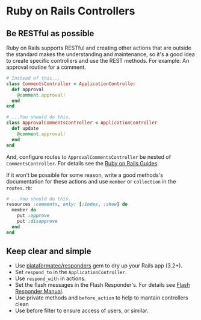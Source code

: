 # Ruby on Rails Controllers

## Be RESTful as possible

Ruby on Rails supports RESTful and creating other actions that are outside the standard makes the understanding and maintenance, so it's a good idea to create specific controllers and use the REST methods. For example: An approval routine for a comment.

```ruby
# Instead of this...
class CommentsController < ApplicationController
  def approval
    @comment.approval!
  end
end

# ...You should do this.
class ApprovalCommentsController < ApplicationController
  def update
    @comment.approval!
  end
end
```

And, configure routes to `ApprovalCommentsController` be nested of `CommentsController`. For details see the [Ruby on Rails Guides](http://guides.rubyonrails.org/routing.html).

If it won't be possible for some reason, write a good methods's documentation for these actions and use `member` or `collection` in the `routes.rb`:

```ruby
# ...You should do this.
resources :comments, only: [:index, :show] do
  member do
    put :approve
    put :disapprove
  end
end
```

## Keep clear and simple

* Use [plataformatec/responders](https://github.com/plataformatec/responders) gem to dry up your Rails app (3.2+).
* Set `respond_to` in the `ApplicationController`.
* Use `respond_with` in actions.
* Set the flash messages in the Flash Responder's. For details see [Flash Responder Manual](https://github.com/plataformatec/responders#flashresponder).
* Use private methods and `before_action` to help to mantain controllers clean
* Use before filter to ensure access of users, or similar.
